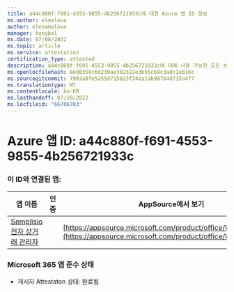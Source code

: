 ```yaml
---
title: a44c880f-f691-4553-9855-4b256721933c에 대한 Azure 앱 ID 정보
ms.author: elmalova
author: elenamalova
manager: tonybal
ms.date: 07/08/2022
ms.topic: article
ms.service: attestation
certification_type: attested
description: a44c880f-f691-4553-9855-4b256721933c에 대해 사용 가능한 모든 보안 및 규정 준수 정보입니다.
ms.openlocfilehash: 8ed8350c6d230ae302322e3b55c69c3adc1eb16c
ms.sourcegitcommit: 7902a8fe5a55d715023f34ea1ab987b4d715a4f7
ms.translationtype: MT
ms.contentlocale: ko-KR
ms.lasthandoff: 07/10/2022
ms.locfileid: "66706703"
---
```

# <a name="azure-app-id-a44c880f-f691-4553-9855-4b256721933c"></a>Azure 앱 ID: a44c880f-f691-4553-9855-4b256721933c


### <a name="apps-associated-with-this-id"></a>이 ID와 연결된 앱:
| **앱 이름** | **인증** | **AppSource에서 보기** |
|--------------|---------------|-----------------------|
| [Semplisio 전자 상거래 관리자](../forward/WA200004286.md) |  | [https://appsource.microsoft.com/product/office/WA200004286](https://appsource.microsoft.com/product/office/WA200004286) |

### <a name="microsoft-365-app-compliance-status"></a>Microsoft 365 앱 준수 상태
- 게시자 Attestaton 상태: 완료됨

